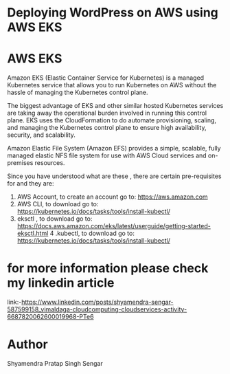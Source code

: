 # Deploying WordPress on AWS using AWS EKS
# AWS EKS
  Amazon EKS (Elastic Container Service for Kubernetes) is a managed Kubernetes service that allows you to run Kubernetes on AWS without the hassle of managing the Kubernetes control plane.

The biggest advantage of EKS and other similar hosted Kubernetes services are taking away the operational burden involved in running this control plane. EKS uses the CloudFormation to do automate provisioning, scaling, and managing the Kubernetes control plane to ensure high availability, security, and scalability.

Amazon Elastic File System (Amazon EFS) provides a simple, scalable, fully managed elastic NFS file system for use with AWS Cloud services and on-premises resources.

Since you have understood what are these , there are certain pre-requisites for and they are:

1. AWS Account, to create an account go to: https://aws.amazon.com
2. AWS CLI, to download go to: https://kubernetes.io/docs/tasks/tools/install-kubectl/
3. eksctl , to download go to: https://docs.aws.amazon.com/eks/latest/userguide/getting-started-eksctl.html
4 .kubectl, to download go to: https://kubernetes.io/docs/tasks/tools/install-kubectl/
# for more information please check my linkedin article
   link:-https://www.linkedin.com/posts/shyamendra-sengar-587599158_vimaldaga-cloudcomputing-cloudservices-activity-6687820062600019968-PTe6
 # Author
  Shyamendra Pratap Singh Sengar
